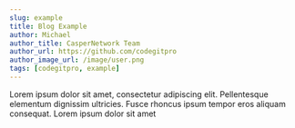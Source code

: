 ```yaml
---
slug: example
title: Blog Example
author: Michael
author_title: CasperNetwork Team
author_url: https://github.com/codegitpro
author_image_url: /image/user.png
tags: [codegitpro, example]
---
```


Lorem ipsum dolor sit amet, consectetur adipiscing elit. Pellentesque elementum dignissim ultricies. Fusce rhoncus ipsum tempor eros aliquam consequat. Lorem ipsum dolor sit amet
